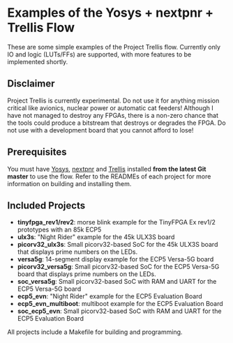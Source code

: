 # Examples of the Yosys + nextpnr + Trellis Flow

These are some simple examples of the Project Trellis flow. Currently only IO and logic (LUTs/FFs) are supported,
with more features to be implemented shortly.

## Disclaimer

Project Trellis is currently experimental. Do not use it for anything mission critical like avionics, nuclear power or automatic cat feeders!
Although I have not managed to destroy any FPGAs, there is a non-zero chance that the tools could produce a bitstream that destroys or degrades the FPGA. Do not
use with a development board that you cannot afford to lose!

## Prerequisites

You must have [Yosys](https://github.com/YosysHQ/yosys), [nextpnr](https://github.com/YosysHQ/nextpnr) and [Trellis](https://github.com/YosysHQ/prjtrellis)
installed **from the latest Git master** to use the flow. Refer to the READMEs of each project for more information on building and installing them.

## Included Projects

 - **tinyfpga_rev1/rev2**: morse blink example for the TinyFPGA Ex rev1/2 prototypes with an 85k ECP5
 - **ulx3s**: "Night Rider" example for the 45k ULX3S board
 - **picorv32_ulx3s**: Small picorv32-based SoC for the 45k ULX3S board that displays prime numbers
 on the LEDs.
 - **versa5g**: 14-segment display example for the ECP5 Versa-5G board
 - **picorv32_versa5g**: Small picorv32-based SoC for the ECP5 Versa-5G board that displays prime numbers
 on the LEDs.
 - **soc_versa5g**: Small picorv32-based SoC with RAM and UART for the ECP5 Versa-5G board
 - **ecp5_evn**: "Night Rider" example for the ECP5 Evaluation Board
 - **ecp5_evn_multiboot**: multiboot example for the ECP5 Evaluation Board
 - **soc_ecp5_evn**: Small picorv32-based SoC with RAM and UART for the ECP5 Evaluation Board

All projects include a Makefile for building and programming.


